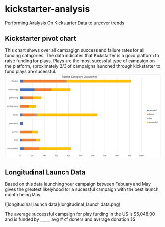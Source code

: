 # kickstarter-analysis
Performing Analysis On Kickstarter Data to uncover trends



## Kickstarter pivot chart
This chart shows over all campagign success and failure rates for all funding catagories.
The data indicates that Kickstarter is a good platform to raise funding for plays.
Plays are the most sucessful type of campaign on the platform, aproximately 2/3 of campaigns launched through kickstarter to fund plays are sucessful. 
![kickstarter_pivot_chart](images/kickstarter_pivot_chart.png)

## Longitudinal Launch Data
Based on this data launching your campaign between Febuary and May gives the greatest likelyhood for a sucessful campaign with the best launch month being May. 

![longitudinal_launch data](longitudinal_launch data.png)

The average successful campaign for play funding in the US is $5,048.00 and is funded by _____ avg # of doners and average donation $$
